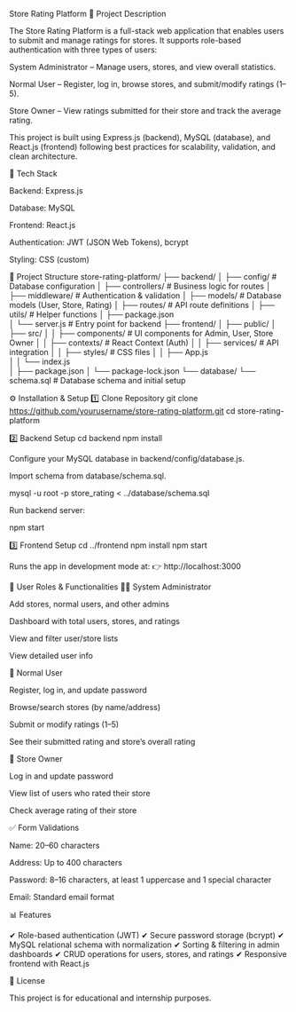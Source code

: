 Store Rating Platform
📖 Project Description

The Store Rating Platform is a full-stack web application that enables users to submit and manage ratings for stores.
It supports role-based authentication with three types of users:

System Administrator – Manage users, stores, and view overall statistics.

Normal User – Register, log in, browse stores, and submit/modify ratings (1–5).

Store Owner – View ratings submitted for their store and track the average rating.

This project is built using Express.js (backend), MySQL (database), and React.js (frontend) following best practices for scalability, validation, and clean architecture.

🚀 Tech Stack

Backend: Express.js

Database: MySQL

Frontend: React.js

Authentication: JWT (JSON Web Tokens), bcrypt

Styling: CSS (custom)

📂 Project Structure
store-rating-platform/
├── backend/
│   ├── config/          # Database configuration
│   ├── controllers/     # Business logic for routes
│   ├── middleware/      # Authentication & validation
│   ├── models/          # Database models (User, Store, Rating)
│   ├── routes/          # API route definitions
│   ├── utils/           # Helper functions
│   ├── package.json     
│   └── server.js        # Entry point for backend
├── frontend/
│   ├── public/
│   ├── src/
│   │   ├── components/  # UI components for Admin, User, Store Owner
│   │   ├── contexts/    # React Context (Auth)
│   │   ├── services/    # API integration
│   │   ├── styles/      # CSS files
│   │   ├── App.js       
│   │   └── index.js     
│   ├── package.json
│   └── package-lock.json
└── database/
    └── schema.sql       # Database schema and initial setup

⚙️ Installation & Setup
1️⃣ Clone Repository
git clone https://github.com/yourusername/store-rating-platform.git
cd store-rating-platform

2️⃣ Backend Setup
cd backend
npm install


Configure your MySQL database in backend/config/database.js.

Import schema from database/schema.sql.

mysql -u root -p store_rating < ../database/schema.sql


Run backend server:

npm start

3️⃣ Frontend Setup
cd ../frontend
npm install
npm start


Runs the app in development mode at:
👉 http://localhost:3000

🔑 User Roles & Functionalities
👨‍💻 System Administrator

Add stores, normal users, and other admins

Dashboard with total users, stores, and ratings

View and filter user/store lists

View detailed user info

🙍 Normal User

Register, log in, and update password

Browse/search stores (by name/address)

Submit or modify ratings (1–5)

See their submitted rating and store’s overall rating

🏪 Store Owner

Log in and update password

View list of users who rated their store

Check average rating of their store

✅ Form Validations

Name: 20–60 characters

Address: Up to 400 characters

Password: 8–16 characters, at least 1 uppercase and 1 special character

Email: Standard email format

📊 Features

✔ Role-based authentication (JWT)
✔ Secure password storage (bcrypt)
✔ MySQL relational schema with normalization
✔ Sorting & filtering in admin dashboards
✔ CRUD operations for users, stores, and ratings
✔ Responsive frontend with React.js

📝 License

This project is for educational and internship purposes.
